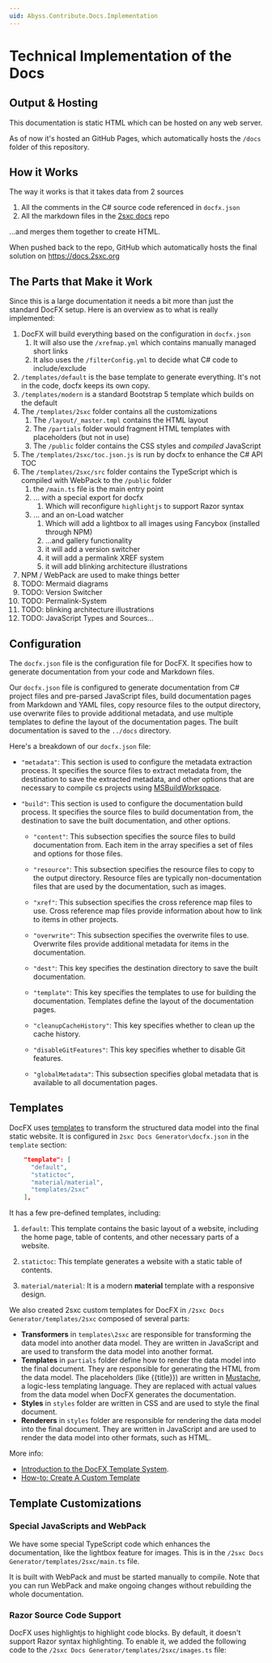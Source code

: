 ```yaml
---
uid: Abyss.Contribute.Docs.Implementation
---
```


# Technical Implementation of the Docs

## Output & Hosting

This documentation is static HTML which can be hosted on any web server.

As of now it's hosted an GitHub Pages, which automatically hosts the `/docs` folder of this repository.

## How it Works

The way it works is that it takes data from 2 sources

1. All the comments in the C# source code referenced in `docfx.json`
1. All the markdown files in the [2sxc docs](https://github.com/2sic/2sxc-docs) repo

...and merges them together to create HTML.

When pushed back to the repo, GitHub which automatically hosts the final solution on <https://docs.2sxc.org>

## The Parts that Make it Work

Since this is a large documentation it needs a bit more than just the standard DocFX setup.
Here is an overview as to what is really implemented:

1. DocFX will build everything based on the configuration in `docfx.json`
    1. It will also use the `/xrefmap.yml` which contains manually managed short links
    1. It also uses the `/filterConfig.yml` to decide what C# code to include/exclude
1. `/templates/default` is the base template to generate everything. It's not in the code, docfx keeps its own copy.
1. `/templates/modern` is a standard Bootstrap 5 template which builds on the default
1. The `/templates/2sxc` folder contains all the customizations
    1. The `/layout/_master.tmpl` contains the HTML layout
    1. The `/partials` folder would fragment HTML templates with placeholders (but not in use)
    1. The `/public` folder contains the CSS styles and _compiled_ JavaScript
1. The `/templates/2sxc/toc.json.js` is run by docfx to enhance the C# API TOC
1. The `/templates/2sxc/src` folder contains the TypeScript which is compiled with WebPack to the `/public` folder
    1. the `/main.ts` file is the main entry point
    1. ... with a special export for docfx
        1. Which will reconfigure `highlightjs` to support Razor syntax
    1. ... and an on-Load watcher
        1. Which will add a lightbox to all images using Fancybox (installed through NPM)
        1. ...and gallery functionality
        1. it will add a version switcher
        1. it will add a permalink XREF system
        1. it will add blinking architecture illustrations
1. NPM / WebPack are used to make things better
1. TODO: Mermaid diagrams
1. TODO: Version Switcher
1. TODO: Permalink-System
1. TODO: blinking architecture illustrations
1. TODO: JavaScript Types and Sources...

## Configuration

The `docfx.json` file is the configuration file for DocFX. It specifies how to generate documentation from your code and Markdown files.

Our `docfx.json` file is configured to generate documentation from C# project files and pre-parsed JavaScript files, build documentation pages from Markdown and YAML files, copy resource files to the output directory, use overwrite files to provide additional metadata, and use multiple templates to define the layout of the documentation pages. The built documentation is saved to the `../docs` directory.

Here's a breakdown of our `docfx.json` file:

- `"metadata"`: This section is used to configure the metadata extraction process. It specifies the source files to extract metadata from, the destination to save the extracted metadata, and other options that are necessary to compile cs projects using [MSBuildWorkspace](https://gist.github.com/DustinCampbell/32cd69d04ea1c08a16ae5c4cd21dd3a3).

- `"build"`: This section is used to configure the documentation build process. It specifies the source files to build documentation from, the destination to save the built documentation, and other options.

  - `"content"`: This subsection specifies the source files to build documentation from. Each item in the array specifies a set of files and options for those files.

  - `"resource"`: This subsection specifies the resource files to copy to the output directory. Resource files are typically non-documentation files that are used by the documentation, such as images.

  - `"xref"`: This subsection specifies the cross reference map files to use. Cross reference map files provide information about how to link to items in other projects.

  - `"overwrite"`: This subsection specifies the overwrite files to use. Overwrite files provide additional metadata for items in the documentation.

  - `"dest"`: This key specifies the destination directory to save the built documentation.

  - `"template"`: This key specifies the templates to use for building the documentation. Templates define the layout of the documentation pages.

  - `"cleanupCacheHistory"`: This key specifies whether to clean up the cache history.

  - `"disableGitFeatures"`: This key specifies whether to disable Git features.

  - `"globalMetadata"`: This subsection specifies global metadata that is available to all documentation pages.

## Templates

DocFX uses [templates](https://dotnet.github.io/docfx/docs/template.html) to transform the structured data model into the final static website. It is configured in `2sxc Docs Generator\docfx.json` in the `template` section:

```json
    "template": [
      "default",
      "statictoc",
      "material/material",
      "templates/2sxc"
    ],
```

It has a few pre-defined templates, including:

1. `default`: This template contains the basic layout of a website, including the home page, table of contents, and other necessary parts of a website.

2. `statictoc`: This template generates a website with a static table of contents.

3. `material/material`: It is a modern **material** template with a responsive design.

We also created 2sxc custom templates for DocFX in `/2sxc Docs Generator/templates/2sxc` composed of several parts:

- **Transformers** in `templates\2sxc` are responsible for transforming the data model into another data model. They are written in JavaScript and are used to transform the data model into another format.
- **Templates** in `partials` folder define how to render the data model into the final document. They are responsible for generating the HTML from the data model. The placeholders (like {{title}}) are written in [Mustache](http://mustache.github.io/), a logic-less templating language. They are replaced with actual values from the data model when DocFX generates the documentation.
- **Styles** in `styles` folder are written in CSS and are used to style the final document.
- **Renderers** in `styles` folder are responsible for rendering the data model into the final document. They are written in JavaScript and are used to render the data model into other formats, such as HTML.

More info:

- [Introduction to the DocFX Template System](https://dotnet.github.io/docfx/tutorial/intro_template.html).
- [How-to: Create A Custom Template](https://dotnet.github.io/docfx/tutorial/howto_create_custom_template.html)

## Template Customizations

### Special JavaScripts and WebPack

We have some special TypeScript code which enhances the documentation, like the lightbox feature for images.
This is in the `/2sxc Docs Generator/templates/2sxc/main.ts` file.

It is built with WebPack and must be started manually to compile.
Note that you can run WebPack and make ongoing changes without rebuilding the whole documentation.

### Razor Source Code Support

DocFX uses highlightjs to highlight code blocks.
By default, it doesn't support Razor syntax highlighting.
 To enable it, we added the following code to the `/2sxc Docs Generator/templates/2sxc/images.ts` file:

```html
